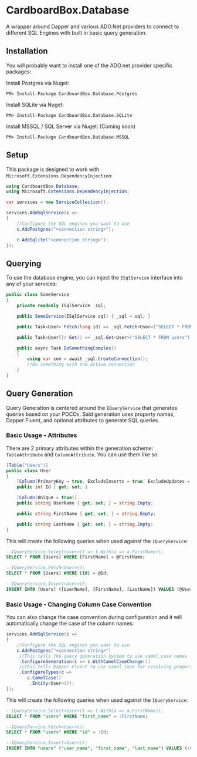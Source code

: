 # CardboardBox.Database
A wrapper around Dapper and various ADO.Net providers to connect to different SQL Engines with built in basic query generation.

## Installation
You will probably want to install one of the ADO.net provider specific packages:

Install Postgres via Nuget:
```
PM> Install-Package CardboardBox.Database.Postgres
```

Install SQLite via Nuget:
```
PM> Install-Package CardboardBox.Database.SQLite
```

Install MSSQL / SQL Server via Nuget: (Coming soon)
```
PM> Install-Package CardboardBox.Database.MSSQL
```

## Setup
This package is designed to work with `Microsoft.Extensions.DependencyInjection`:

```csharp
using CardboardBox.Database;
using Microsoft.Extensions.DependencyInjection;

var services = new ServiceCollection();

services.AddSqlService(c => 
{
	//Configure the SQL engines you want to use
	c.AddPostgres("<connection string>");

	c.AddSqlite("<connection string>");
});
```

## Querying
To use the database engine, you can inject the `ISqlService` interface into any of your services:
```csharp
public class SomeService 
{
	private readonly ISqlService _sql;

	public SomeService(ISqlService sql) { _sql = sql; }

	public Task<User> Fetch(long id) => _sql.Fetch<User>("SELECT * FROM users WHERE id = @id", new { id });

	public Task<User[]> Get() => _sql.Get<User>("SELECT * FROM users");

	public async Task DoSomethingComplex()
	{
		using var con = await _sql.CreateConnection();
		//Do something with the active connection
	}
}
```

## Query Generation
Query Generation is centered around the `IQueryService` that generates queries based on your POCOs.
Said generation uses property names, Dapper Fluent, and optional attributes to generate SQL queries.

### Basic Usage - Attributes
There are 2 primary attributes within the generation scheme: `TableAttribute` and `ColumnAttribute`. 
You can use them like so:
```csharp
[Table("Users")]
public class User 
{
	[Column(PrimaryKey = true, ExcludeInserts = true, ExcludeUpdates = true)]
	public int Id { get; set; }

	[Column(Unique = true)]
	public string UserName { get; set; } = string.Empty;

	public string FirstName { get; set; } = string.Empty;

	public string LastName { get; set; } = string.Empty;
}
```

This will create the following queries when used against the `IQueryService`:
```sql
--IQueryService.Select<User>(t => t.With(a => a.FirstName));
SELECT * FROM [Users] WHERE [FirstName] = @FirstName;

--IQueryService.Fetch<User>();
SELECT * FROM [Users] WHERE [Id] = @Id;

--IQueryService.Insert<User>();
INSERT INTO [Users] ([UserName], [FirstName], [LastName]) VALUES (@UserName, @FirstName, @LastName);
```

### Basic Usage - Changing Column Case Convention

You can also change the case convention during configuration and it will automatically change the case of the column names:
```csharp
services.AddSqlService(c => 
{
	//Configure the SQL engines you want to use
	c.AddPostgres("<connection string>")
	 //This tells the query generation system to use camel_case names
	 .ConfigureGeneration(c => c.WithCamelCaseChange())
	 //This tells Dapper Fluent to use camel_case for resolving property names for the `User` class
	 .ConfigureTypes(c => 
		c.CamelCase()
		 .Entity<User>());
});
```

This will create the following queries when used against the `IQueryService`:
```sql
--IQueryService.Select<User>(t => t.With(a => a.FirstName));
SELECT * FROM "users" WHERE "first_name" = :FirstName;

--IQueryService.Fetch<User>();
SELECT * FROM "users" WHERE "id" = :Id;

--IQueryService.Insert<User>();
INSERT INTO "users" ("user_name", "first_name", "last_name") VALUES (:UserName, :FirstName, :LastName);
```


